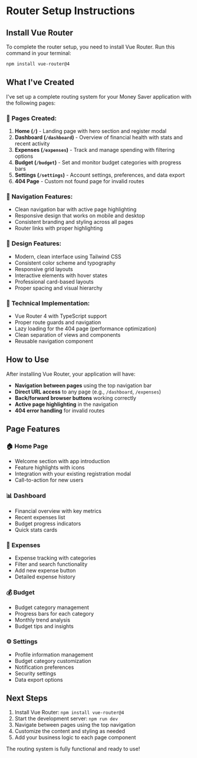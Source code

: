# Router Setup Instructions

## Install Vue Router

To complete the router setup, you need to install Vue Router. Run this command in your terminal:

```bash
npm install vue-router@4
```

## What I've Created

I've set up a complete routing system for your Money Saver application with the following pages:

### 📄 **Pages Created:**

1. **Home (`/`)** - Landing page with hero section and register modal
2. **Dashboard (`/dashboard`)** - Overview of financial health with stats and recent activity
3. **Expenses (`/expenses`)** - Track and manage spending with filtering options
4. **Budget (`/budget`)** - Set and monitor budget categories with progress bars
5. **Settings (`/settings`)** - Account settings, preferences, and data export
6. **404 Page** - Custom not found page for invalid routes

### 🧭 **Navigation Features:**

- Clean navigation bar with active page highlighting
- Responsive design that works on mobile and desktop
- Consistent branding and styling across all pages
- Router links with proper highlighting

### 🎨 **Design Features:**

- Modern, clean interface using Tailwind CSS
- Consistent color scheme and typography
- Responsive grid layouts
- Interactive elements with hover states
- Professional card-based layouts
- Proper spacing and visual hierarchy

### 🔧 **Technical Implementation:**

- Vue Router 4 with TypeScript support
- Proper route guards and navigation
- Lazy loading for the 404 page (performance optimization)
- Clean separation of views and components
- Reusable navigation component

## How to Use

After installing Vue Router, your application will have:

- **Navigation between pages** using the top navigation bar
- **Direct URL access** to any page (e.g., `/dashboard`, `/expenses`)
- **Back/forward browser buttons** working correctly
- **Active page highlighting** in the navigation
- **404 error handling** for invalid routes

## Page Features

### 🏠 **Home Page**
- Welcome section with app introduction
- Feature highlights with icons
- Integration with your existing registration modal
- Call-to-action for new users

### 📊 **Dashboard**
- Financial overview with key metrics
- Recent expenses list
- Budget progress indicators
- Quick stats cards

### 💸 **Expenses**
- Expense tracking with categories
- Filter and search functionality
- Add new expense button
- Detailed expense history

### 💰 **Budget**
- Budget category management
- Progress bars for each category
- Monthly trend analysis
- Budget tips and insights

### ⚙️ **Settings**
- Profile information management
- Budget category customization
- Notification preferences
- Security settings
- Data export options

## Next Steps

1. Install Vue Router: `npm install vue-router@4`
2. Start the development server: `npm run dev`
3. Navigate between pages using the top navigation
4. Customize the content and styling as needed
5. Add your business logic to each page component

The routing system is fully functional and ready to use!